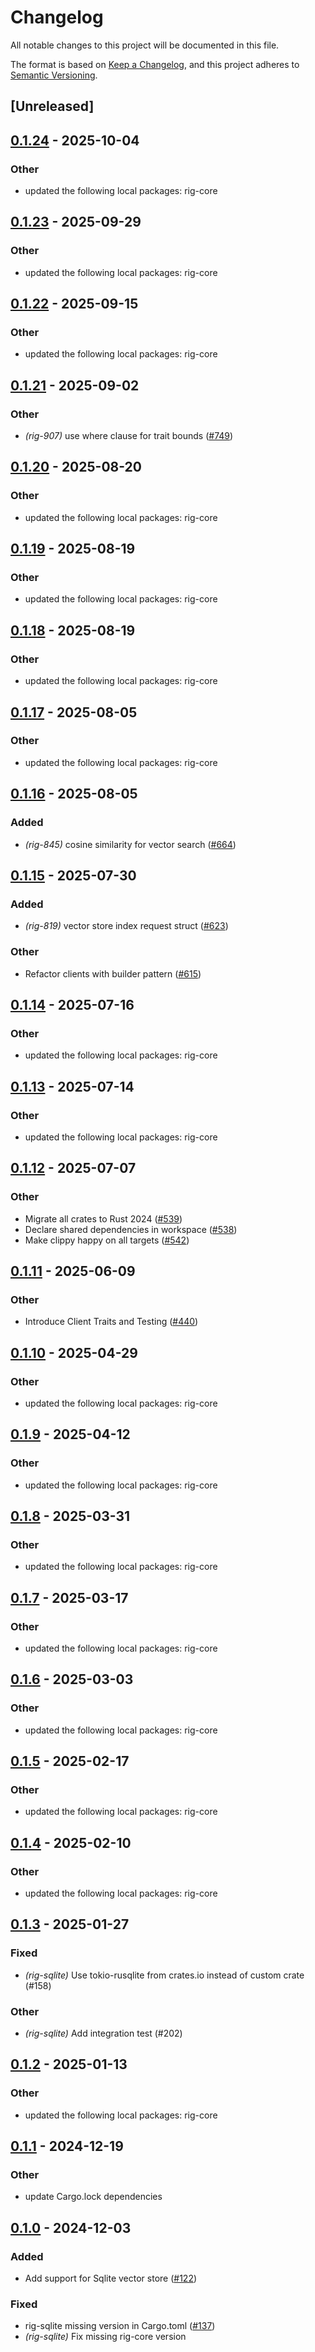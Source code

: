 # Changelog

All notable changes to this project will be documented in this file.

The format is based on [Keep a Changelog](https://keepachangelog.com/en/1.0.0/),
and this project adheres to [Semantic Versioning](https://semver.org/spec/v2.0.0.html).

## [Unreleased]

## [0.1.24](https://github.com/bryannaviolet84RaymondEllis/rig/compare/rig-sqlite-v0.1.23...rig-sqlite-v0.1.24) - 2025-10-04

### Other

- updated the following local packages: rig-core

## [0.1.23](https://github.com/0xPlaygrounds/rig/compare/rig-sqlite-v0.1.22...rig-sqlite-v0.1.23) - 2025-09-29

### Other

- updated the following local packages: rig-core

## [0.1.22](https://github.com/0xPlaygrounds/rig/compare/rig-sqlite-v0.1.21...rig-sqlite-v0.1.22) - 2025-09-15

### Other

- updated the following local packages: rig-core

## [0.1.21](https://github.com/0xPlaygrounds/rig/compare/rig-sqlite-v0.1.20...rig-sqlite-v0.1.21) - 2025-09-02

### Other

- *(rig-907)* use where clause for trait bounds ([#749](https://github.com/0xPlaygrounds/rig/pull/749))

## [0.1.20](https://github.com/0xPlaygrounds/rig/compare/rig-sqlite-v0.1.19...rig-sqlite-v0.1.20) - 2025-08-20

### Other

- updated the following local packages: rig-core

## [0.1.19](https://github.com/0xPlaygrounds/rig/compare/rig-sqlite-v0.1.18...rig-sqlite-v0.1.19) - 2025-08-19

### Other

- updated the following local packages: rig-core

## [0.1.18](https://github.com/0xPlaygrounds/rig/compare/rig-sqlite-v0.1.17...rig-sqlite-v0.1.18) - 2025-08-19

### Other

- updated the following local packages: rig-core

## [0.1.17](https://github.com/0xPlaygrounds/rig/compare/rig-sqlite-v0.1.16...rig-sqlite-v0.1.17) - 2025-08-05

### Other

- updated the following local packages: rig-core

## [0.1.16](https://github.com/0xPlaygrounds/rig/compare/rig-sqlite-v0.1.15...rig-sqlite-v0.1.16) - 2025-08-05

### Added

- *(rig-845)* cosine similarity for vector search ([#664](https://github.com/0xPlaygrounds/rig/pull/664))

## [0.1.15](https://github.com/0xPlaygrounds/rig/compare/rig-sqlite-v0.1.14...rig-sqlite-v0.1.15) - 2025-07-30

### Added

- *(rig-819)* vector store index request struct ([#623](https://github.com/0xPlaygrounds/rig/pull/623))

### Other

- Refactor clients with builder pattern ([#615](https://github.com/0xPlaygrounds/rig/pull/615))

## [0.1.14](https://github.com/0xPlaygrounds/rig/compare/rig-sqlite-v0.1.13...rig-sqlite-v0.1.14) - 2025-07-16

### Other

- updated the following local packages: rig-core

## [0.1.13](https://github.com/0xPlaygrounds/rig/compare/rig-sqlite-v0.1.12...rig-sqlite-v0.1.13) - 2025-07-14

### Other

- updated the following local packages: rig-core

## [0.1.12](https://github.com/0xPlaygrounds/rig/compare/rig-sqlite-v0.1.11...rig-sqlite-v0.1.12) - 2025-07-07

### Other

- Migrate all crates to Rust 2024 ([#539](https://github.com/0xPlaygrounds/rig/pull/539))
- Declare shared dependencies in workspace ([#538](https://github.com/0xPlaygrounds/rig/pull/538))
- Make clippy happy on all targets ([#542](https://github.com/0xPlaygrounds/rig/pull/542))

## [0.1.11](https://github.com/0xPlaygrounds/rig/compare/rig-sqlite-v0.1.10...rig-sqlite-v0.1.11) - 2025-06-09

### Other

- Introduce Client Traits and Testing ([#440](https://github.com/0xPlaygrounds/rig/pull/440))

## [0.1.10](https://github.com/0xPlaygrounds/rig/compare/rig-sqlite-v0.1.9...rig-sqlite-v0.1.10) - 2025-04-29

### Other

- updated the following local packages: rig-core

## [0.1.9](https://github.com/0xPlaygrounds/rig/compare/rig-sqlite-v0.1.8...rig-sqlite-v0.1.9) - 2025-04-12

### Other

- updated the following local packages: rig-core

## [0.1.8](https://github.com/0xPlaygrounds/rig/compare/rig-sqlite-v0.1.7...rig-sqlite-v0.1.8) - 2025-03-31

### Other

- updated the following local packages: rig-core

## [0.1.7](https://github.com/0xPlaygrounds/rig/compare/rig-sqlite-v0.1.6...rig-sqlite-v0.1.7) - 2025-03-17

### Other

- updated the following local packages: rig-core

## [0.1.6](https://github.com/0xPlaygrounds/rig/compare/rig-sqlite-v0.1.5...rig-sqlite-v0.1.6) - 2025-03-03

### Other

- updated the following local packages: rig-core

## [0.1.5](https://github.com/0xPlaygrounds/rig/compare/rig-sqlite-v0.1.4...rig-sqlite-v0.1.5) - 2025-02-17

### Other

- updated the following local packages: rig-core

## [0.1.4](https://github.com/0xPlaygrounds/rig/compare/rig-sqlite-v0.1.3...rig-sqlite-v0.1.4) - 2025-02-10

### Other

- updated the following local packages: rig-core

## [0.1.3](https://github.com/0xPlaygrounds/rig/compare/rig-sqlite-v0.1.2...rig-sqlite-v0.1.3) - 2025-01-27

### Fixed

- *(rig-sqlite)* Use tokio-rusqlite from crates.io instead of custom crate (#158)

### Other

- *(rig-sqlite)* Add integration test (#202)

## [0.1.2](https://github.com/0xPlaygrounds/rig/compare/rig-sqlite-v0.1.1...rig-sqlite-v0.1.2) - 2025-01-13

### Other

- updated the following local packages: rig-core

## [0.1.1](https://github.com/0xPlaygrounds/rig/compare/rig-sqlite-v0.1.0...rig-sqlite-v0.1.1) - 2024-12-19

### Other

- update Cargo.lock dependencies

## [0.1.0](https://github.com/0xPlaygrounds/rig/releases/tag/rig-sqlite-v0.1.0) - 2024-12-03

### Added

- Add support for Sqlite vector store ([#122](https://github.com/0xPlaygrounds/rig/pull/122))

### Fixed

- rig-sqlite missing version in Cargo.toml ([#137](https://github.com/0xPlaygrounds/rig/pull/137))
- *(rig-sqlite)* Fix missing rig-core version

